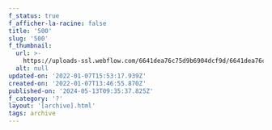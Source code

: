 ```yaml
---
f_status: true
f_afficher-la-racine: false
title: '500'
slug: '500'
f_thumbnail:
  url: >-
    https://uploads-ssl.webflow.com/6641dea76c75d9b6904dcf9d/6641dea76c75d9b6904dd36f_500.jpg
  alt: null
updated-on: '2022-01-07T15:53:17.939Z'
created-on: '2022-01-07T13:46:55.870Z'
published-on: '2024-05-13T09:35:37.825Z'
f_category: '?'
layout: '[archive].html'
tags: archive
---
```



